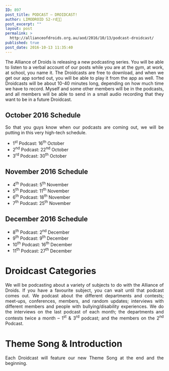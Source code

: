```yaml
---
ID: 897
post_title: PODCAST – DROIDCAST!
author: LIMODROID S2-rd🔭🔬
post_excerpt: ""
layout: post
permalink: >
  http://allianceofdroids.org.au/aod/2016/10/13/podcast-droidcast/
published: true
post_date: 2016-10-13 11:35:40
---
```

<p style="text-align: justify">The Alliance of Droids is releasing a new podcasting series. You will be able to listen to a verbal account of our posts while you are at the gym, at work, at school, you name it. The Droidcasts are free to download, and when we get our app sorted out, you will be able to play it from the app as well. The Droidcasts will be about 10-40 minutes long, depending on how much time we have to record. Myself and some other members will be in the podcasts, and all members will be able to send in a small audio recording that they want to be in a future Droidcast.
</p><h2>October 2016 Schedule
</h2><p style="text-align: justify">So that you guys know when our podcasts are coming out, we will be putting in this very high-tech schedule.
</p><ul><li><div style="text-align: justify">1<sup>st</sup> Podcast: 16<sup>th</sup> October
</div></li><li><div style="text-align: justify">2<sup>nd</sup> Podcast: 22<sup>nd</sup> October
</div></li><li><div style="text-align: justify">3<sup>rd</sup> Podcast: 30<sup>th</sup> October
</div></li></ul><h2>November 2016 Schedule
</h2><ul><li>4<sup>th</sup> Podcast: 5<sup>th</sup> November
</li><li>5<sup>th</sup> Podcast: 11<sup>th</sup> November
</li><li>6<sup>th</sup> Podcast: 18<sup>th</sup> November
</li><li>7<sup>th</sup> Podcast: 25<sup>th</sup> November
</li></ul><h2>December 2016 Schedule
</h2><ul><li>8<sup>th</sup> Podcast: 2<sup>nd</sup> December
</li><li>9<sup>th</sup> Podcast: 9<sup>th</sup> December
</li><li>10<sup>th</sup> Podcast: 16<sup>th</sup> December
</li><li>11<sup>th</sup> Podcast: 27<sup>th</sup> December
</li></ul><h1>Droidcast Categories
</h1><p style="text-align: justify">We will be podcasting about a variety of subjects to do with the Alliance of Droids. If you have a favourite subject, you can wait until that podcast comes out. We podcast about the different departments and contests; meet-ups, conferences, members, and random updates; interviews with different members and people with bullying/disability experiences. We do the interviews on the last podcast of each month; the departments and contests twice a month – 1<sup>st</sup> &amp; 3<sup>rd</sup> podcast; and the members on the 2<sup>nd</sup> Podcast.
</p><h1>Theme Song &amp; Introduction
</h1><p style="text-align: justify">Each Droidcast will feature our new Theme Song at the end and the beginning.</p>